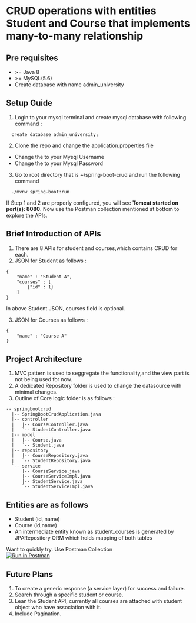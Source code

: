 # CRUD operations with entities Student and Course that implements many-to-many relationship

## Pre requisites
- \>= Java 8
- \>= MySQL(5.6)
- Create database with name admin_university

## Setup Guide
1. Login to your mysql terminal and create mysql database with following command : 
```
  create database admin_university;
```
2. Clone the repo and change the application.properties file
  - Change the <username> to your Mysql Username
  - Change the <password> to your Mysql Password

3. Go to root directory that is ~/spring-boot-crud and run the following command
```
  ./mvnw spring-boot:run
```

If Step 1 and 2 are properly configured, you will see **Tomcat started on port(s): 8080**. Now use the Postman collection mentioned at bottom to explore the APIs.

## Brief Introduction of APIs 
1. There are 8 APIs for student and courses,which contains CRUD for each.
2. JSON for Student as follows : 
```
{
    "name" : "Student A",
    "courses" : [
        {"id" : 1}
    ]
}
```
In above Student JSON, courses field is optional. 

3. JSON for Courses as follows : 
```
{
    "name" : "Course A"
}
```

## Project Architecture
1. MVC pattern is used to seggregate the functionality,and the view part is not being used for now.
2. A dedicated Repository folder is used to change the datasource with minimal changes. 
3. Outline of Core logic folder is as follows : 
  ```
  -- springbootcrud
    |-- SpringBootCrudApplication.java
    |-- controller
    |   |-- CourseController.java
    |   `-- StudentController.java
    |-- model
    |   |-- Course.java
    |   `-- Student.java
    |-- repository
    |   |-- CourseRepository.java
    |   `-- StudentRepository.java
    `-- service
        |-- CourseService.java
        |-- CourseServiceImpl.java
        |-- StudentService.java
        `-- StudentServiceImpl.java

  ```

## Entities are as follows
- Student (id, name)
- Course (id,name)
- An intermediate entity known as student_courses is generated by JPARepository ORM which holds mapping of both tables


Want to quickly try. Use Postman Collection <br>
[![Run in Postman](https://run.pstmn.io/button.svg)](https://app.getpostman.com/run-collection/f29fcd5e95bae2295f87)

## Future Plans
1. To create a generic response (a service layer) for success and failure. 
2. Search through a specific student or course.
3. Lean the Student API, currently all courses are attached with student object who have association with it.
4. Include Pagination.
